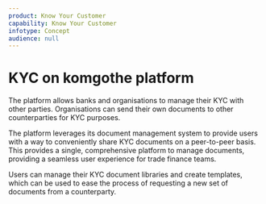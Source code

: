 ```yaml
---
product: Know Your Customer
capability: Know Your Customer
infotype: Concept
audience: null
---
```


# KYC on komgothe platform

The platform allows banks and organisations to manage their KYC with other parties. Organisations can send their own documents to other counterparties for KYC purposes.

The platform leverages its document management system to provide users with a way to conveniently share KYC documents on a peer-to-peer basis. This provides a single, comprehensive platform to manage documents, providing a seamless user experience for trade finance teams.

Users can manage their KYC document libraries and create templates, which can be used to ease the process of requesting a new set of documents from a counterparty.

<!--stackedit_data:
eyJoaXN0b3J5IjpbMTMzOTIzOTc1M119
-->